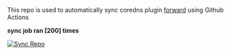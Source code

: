 This repo is used to automatically sync coredns plugin [forward](https://github.com/QZLin/forward) using Github Actions

**sync job ran [200] times**

[![Sync Repo](https://github.com/QZLin/coredns-extract/actions/workflows/sync.yaml/badge.svg)](https://github.com/QZLin/coredns-extract/actions/workflows/sync.yaml)
